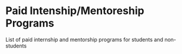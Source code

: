 # Paid Intenship/Mentoreship Programs

List of paid internship and mentorship programs for students and non-students
